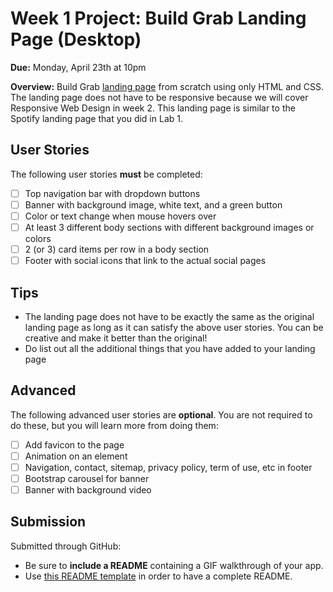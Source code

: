 # Week 1 Project: Build Grab Landing Page (Desktop)

**Due:** Monday, April 23th at 10pm

**Overview:** Build Grab [landing page](https://www.grab.com/vn/en/) from scratch using only HTML and CSS. The landing page does not have to be responsive because we will cover Responsive Web Design in week 2. This landing page is similar to the Spotify landing page that you did in Lab 1.

## User Stories
The following user stories **must** be completed:
* [ ] Top navigation bar with dropdown buttons
* [ ] Banner with background image, white text, and a green button
* [ ] Color or text change when mouse hovers over
* [ ] At least 3 different body sections with different background images or colors
* [ ] 2 (or 3) card items per row in a body section
* [ ] Footer with social icons that link to the actual social pages

## Tips
* The landing page does not have to be exactly the same as the original landing page as long as it can satisfy the above user stories. You can be creative and make it better than the original! 
* Do list out all the additional things that you have added to your landing page

## Advanced
The following advanced user stories are **optional**. You are not required to do these, but you will learn more from doing them: 
* [ ] Add favicon to the page
* [ ] Animation on an element
* [ ] Navigation, contact, sitemap, privacy policy, term of use, etc in footer
* [ ] Bootstrap carousel for banner
* [ ] Banner with background video

## Submission
Submitted through GitHub:
  * Be sure to **include a README** containing a GIF walkthrough of your app.
  * Use [this README template](https://github.com/buihdk/cs-fed-materials/blob/master/project_1_template.md) in order to have a complete README.